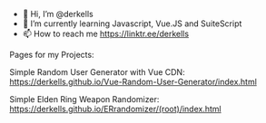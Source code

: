 - 👋 Hi, I’m @derkells
- 🌱 I’m currently learning Javascript, Vue.JS and SuiteScript
- 📫 How to reach me https://linktr.ee/derkells


Pages for my Projects:

Simple Random User Generator with Vue CDN:
https://derkells.github.io/Vue-Random-User-Generator/index.html

Simple Elden Ring Weapon Randomizer:
https://derkells.github.io/ERrandomizer/(root)/index.html

<!---
derkells/derkells is a ✨ special ✨ repository because its `README.md` (this file) appears on your GitHub profile.
You can click the Preview link to take a look at your changes.
--->
